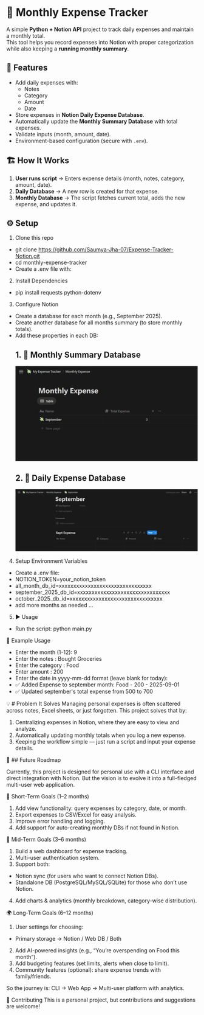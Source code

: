 # 🧾 Monthly Expense Tracker

A simple **Python + Notion API** project to track daily expenses and maintain a monthly total.  
This tool helps you record expenses into Notion with proper categorization while also keeping a **running monthly summary**.



## 🚀 Features
- Add daily expenses with:
  - Notes
  - Category
  - Amount
  - Date
- Store expenses in **Notion Daily Expense Database**.
- Automatically update the **Monthly Summary Database** with total expenses.
- Validate inputs (month, amount, date).
- Environment-based configuration (secure with `.env`).


## 🏗️ How It Works
1. **User runs script** → Enters expense details (month, notes, category, amount, date).
2. **Daily Database** → A new row is created for that expense.
3. **Monthly Database** → The script fetches current total, adds the new expense, and updates it.



## ⚙️ Setup

1. Clone this repo  
  - git clone https://github.com/Saumya-Jha-07/Expense-Tracker-Notion.git
  - cd monthly-expense-tracker
  - Create a .env file with:

2. Install Dependencies
  - pip install requests python-dotenv

3. Configure Notion
  - Create a database for each month (e.g., September 2025).
  - Create another database for all months summary (to store monthly totals).
  - Add these properties in each DB:
    ## 1. 📘 Monthly Summary Database
    ![All Month DB](images/all_month_db.png)
    ## 2. 📘 Daily Expense Database
    ![Demo_Sept Month DB](images/demo_sept_db.png)
        

4. Setup Environment Variables
  - Create a .env file:
  - NOTION_TOKEN=your_notion_token
  - all_month_db_id=xxxxxxxxxxxxxxxxxxxxxxxxxxxxxxxx
  - september_2025_db_id=xxxxxxxxxxxxxxxxxxxxxxxxxxxxxxxx
  - october_2025_db_id=xxxxxxxxxxxxxxxxxxxxxxxxxxxxxxxx
  - add more months as needed ...

5. ▶️ Usage
  - Run the script: python main.py

📝 Example Usage

- Enter the month (1-12): 9
- Enter the notes : Bought Groceries
- Enter the category : Food
- Enter amount : 200
- Enter the date in yyyy-mm-dd format (leave blank for today):
- ✅ Added Expense to september month: Food - 200 - 2025-09-01
- ✅ Updated september's total expense from 500 to 700

💡 # Problem It Solves
Managing personal expenses is often scattered across notes, Excel sheets, or just forgotten.
This project solves that by:
1. Centralizing expenses in Notion, where they are easy to view and analyze.
2. Automatically updating monthly totals when you log a new expense.
3. Keeping the workflow simple — just run a script and input your expense details.

🔮 ## Future Roadmap

Currently, this project is designed for personal use with a CLI interface and direct integration with Notion.
But the vision is to evolve it into a full-fledged multi-user web application.

🥅 Short-Term Goals (1–2 months)

1. Add view functionality: query expenses by category, date, or month.
2. Export expenses to CSV/Excel for easy analysis.
3. Improve error handling and logging.
4. Add support for auto-creating monthly DBs if not found in Notion.

🚀 Mid-Term Goals (3–6 months)

1. Build a web dashboard for expense tracking.
2. Multi-user authentication system.
3. Support both:
  - Notion sync (for users who want to connect Notion DBs).
  - Standalone DB (PostgreSQL/MySQL/SQLite) for those who don’t use Notion.
4. Add charts & analytics (monthly breakdown, category-wise distribution).

🌍 Long-Term Goals (6–12 months)

1. User settings for choosing:
  - Primary storage → Notion / Web DB / Both
2. Add AI-powered insights (e.g., “You’re overspending on Food this month”).
3. Add budgeting features (set limits, alerts when close to limit).
4. Community features (optional): share expense trends with family/friends.

So the journey is: CLI → Web App → Multi-user platform with analytics.

🤝 Contributing
This is a personal project, but contributions and suggestions are welcome!
